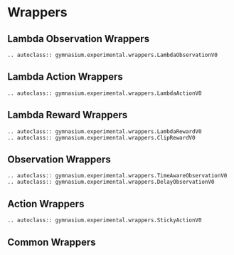 # Wrappers

## Lambda Observation Wrappers

```{eval-rst}
.. autoclass:: gymnasium.experimental.wrappers.LambdaObservationV0
```

## Lambda Action Wrappers

```{eval-rst}
.. autoclass:: gymnasium.experimental.wrappers.LambdaActionV0
```

## Lambda Reward Wrappers

```{eval-rst}
.. autoclass:: gymnasium.experimental.wrappers.LambdaRewardV0
.. autoclass:: gymnasium.experimental.wrappers.ClipRewardV0
```

## Observation Wrappers

```{eval-rst}
.. autoclass:: gymnasium.experimental.wrappers.TimeAwareObservationV0
.. autoclass:: gymnasium.experimental.wrappers.DelayObservationV0
```

## Action Wrappers

```{eval-rst}
.. autoclass:: gymnasium.experimental.wrappers.StickyActionV0
```

## Common Wrappers

```{eval-rst}

```